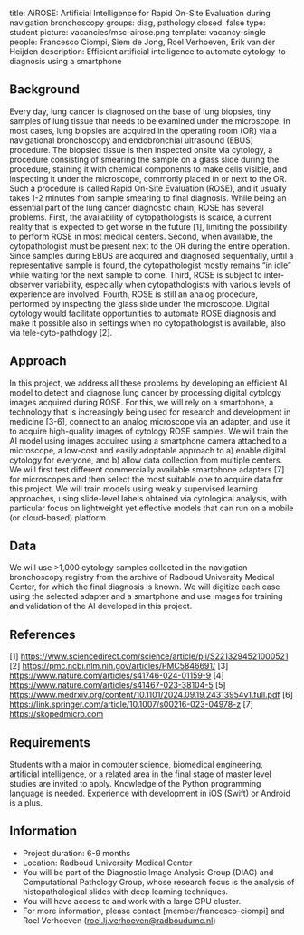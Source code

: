 title: AiROSE: Artificial Intelligence for Rapid On-Site Evaluation during navigation bronchoscopy
groups: diag, pathology
closed: false
type: student 
picture: vacancies/msc-airose.png
template: vacancy-single
people: Francesco Ciompi, Siem de Jong, Roel Verhoeven, Erik van der Heijden
description: Efficient artificial intelligence to automate cytology-to-diagnosis using a smartphone

## Background
Every day, lung cancer is diagnosed on the base of lung biopsies, tiny samples of lung tissue that needs to be examined under the microscope. In most cases, lung biopsies are acquired in the operating room (OR) via a navigational bronchoscopy and endobronchial ultrasound (EBUS) procedure. The biopsied tissue is then inspected onsite via cytology, a procedure consisting of smearing the sample on a glass slide during the procedure, staining it with chemical components to make cells visible, and inspecting it under the microscope, commonly placed in or next to the OR. Such a procedure is called Rapid On-Site Evaluation (ROSE), and it usually takes 1-2 minutes from sample smearing to final diagnosis.
While being an essential part of the lung cancer diagnostic chain, ROSE has several problems. First, the availability of cytopathologists is scarce, a current reality that is expected to get worse in the future [1], limiting the possibility to perform ROSE in most medical centers. Second, when available, the cytopathologist must be present next to the OR during the entire operation. Since samples during EBUS are acquired and diagnosed sequentially, until a representative sample is found, the cytopathologist mostly remains “in idle” while waiting for the next sample to come. Third, ROSE is subject to inter-observer variability, especially when cytopathologists with various levels of experience are involved. Fourth, ROSE is still an analog procedure, performed by inspecting the glass slide under the microscope. Digital cytology would facilitate opportunities to automate ROSE diagnosis and make it possible also in settings when no cytopathologist is available, also via tele-cyto-pathology [2]. 

## Approach
In this project, we address all these problems by developing an efficient AI model to detect and diagnose lung cancer by processing digital cytology images acquired during ROSE. For this, we will rely on a smartphone, a technology that is increasingly being used for research and development in medicine [3-6], connect to an analog microscope via an adapter, and use it to acquire high-quality images of cytology ROSE samples.
We will train the AI model using images acquired using a smartphone camera attached to a microscope, a low-cost and easily adoptable approach to a) enable digital cytology for everyone, and b) allow data collection from multiple centers. We will first test different commercially available smartphone adapters [7] for microscopes and then select the most suitable one to acquire data for this project. We will train models using weakly supervised learning approaches, using slide-level labels obtained via cytological analysis, with particular focus on lightweight yet effective models that can run on a mobile (or cloud-based) platform. 

## Data 
We will use >1,000 cytology samples collected in the navigation bronchoscopy registry from the archive of Radboud University Medical Center, for which the final diagnosis is known. We will digitize each case using the selected adapter and a smartphone and use images for training and validation of the AI developed in this project.

## References
[1] https://www.sciencedirect.com/science/article/pii/S2213294521000521
[2] https://pmc.ncbi.nlm.nih.gov/articles/PMC5846691/
[3] https://www.nature.com/articles/s41746-024-01159-9
[4] https://www.nature.com/articles/s41467-023-38104-5
[5] https://www.medrxiv.org/content/10.1101/2024.09.19.24313954v1.full.pdf
[6] https://link.springer.com/article/10.1007/s00216-023-04978-z
[7] https://skopedmicro.com

## Requirements 
Students with a major in computer science, biomedical engineering, artificial intelligence, or a related area in the final stage of master level studies are invited to apply. Knowledge of the Python programming language is needed. Experience with development in iOS (Swift) or Android is a plus.

## Information 
- Project duration: 6-9 months 
- Location: Radboud University Medical Center 
- You will be part of the Diagnostic Image Analysis Group (DIAG) and Computational Pathology Group, whose research focus is the analysis of histopathological slides with deep learning techniques. 
- You will have access to and work with a large GPU cluster.
- For more information, please contact [member/francesco-ciompi] and Roel Verhoeven (roel.lj.verhoeven@radboudumc.nl)
